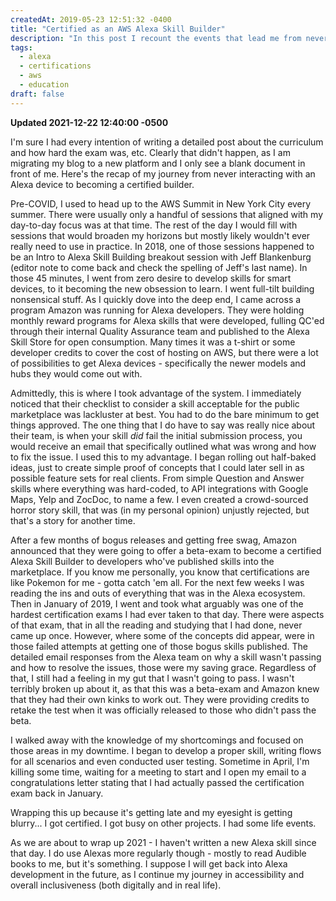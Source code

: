 ```yaml
---
createdAt: 2019-05-23 12:51:32 -0400
title: "Certified as an AWS Alexa Skill Builder"
description: "In this post I recount the events that lead me from never interacting with an Alexa device to becoming a certified Alexa Skill Builder."
tags:
  - alexa
  - certifications
  - aws
  - education
draft: false
---
```

**Updated 2021-12-22 12:40:00 -0500**

I'm sure I had every intention of writing a detailed post about the curriculum and how hard the exam was, etc. Clearly that didn't happen, as I am migrating my blog to a new platform and I only see a blank document in front of me. Here's the recap of my journey from never interacting with an Alexa device to becoming a certified builder.

Pre-COVID, I used to head up to the AWS Summit in New York City every summer. There were usually only a handful of sessions that aligned with my day-to-day focus was at that time. The rest of the day I would fill with sessions that would broaden my horizons but mostly likely wouldn't ever really need to use in practice. In 2018, one of those sessions happened to be an Intro to Alexa Skill Building breakout session with Jeff Blankenburg (editor note to come back and check the spelling of Jeff's last name). In those 45 minutes, I went from zero desire to develop skills for smart devices, to it becoming the new obsession to learn. I went full-tilt building nonsensical stuff. As I quickly dove into the deep end, I came across a program Amazon was running for Alexa developers. They were holding monthly reward programs for Alexa skills that were developed, fulling QC'ed through their internal Quality Assurance team and published to the Alexa Skill Store for open consumption. Many times it was a t-shirt or some developer credits to cover the cost of hosting on AWS, but there were a lot of possibilities to get Alexa devices - specifically the newer models and hubs they would come out with.

Admittedly, this is where I took advantage of the system. I immediately noticed that their checklist to consider a skill acceptable for the public marketplace was lackluster at best. You had to do the bare minimum to get things approved. The one thing that I do have to say was really nice about their team, is when your skill *did* fail the initial submission process, you would receive an email that specifically outlined what was wrong and how to fix the issue. I used this to my advantage. I began rolling out half-baked ideas, just to create simple proof of concepts that I could later sell in as possible feature sets for real clients. From simple Question and Answer skills where everything was hard-coded, to API integrations with Google Maps, Yelp and ZocDoc, to name a few. I even created a crowd-sourced horror story skill, that was (in my personal opinion) unjustly rejected, but that's a story for another time.

After a few months of bogus releases and getting free swag, Amazon announced that they were going to offer a beta-exam to become a certified Alexa Skill Builder to developers who've published skills into the marketplace. If you know me personally, you know that certifications are like Pokemon for me - gotta catch 'em all. For the next few weeks I was reading the ins and outs of everything that was in the Alexa ecosystem. Then in January of 2019, I went and took what arguably was one of the hardest certification exams I had ever taken to that day. There were aspects of that exam, that in all the reading and studying that I had done, never came up once. However, where some of the concepts did appear, were in those failed attempts at getting one of those bogus skills published. The detailed email responses from the Alexa team on why a skill wasn't passing and how to resolve the issues, those were my saving grace. Regardless of that, I still had a feeling in my gut that I wasn't going to pass. I wasn't terribly broken up about it, as that this was a beta-exam and Amazon knew that they had their own kinks to work out. They were providing credits to retake the test when it was officially released to those who didn't pass the beta.

I walked away with the knowledge of my shortcomings and focused on those areas in my downtime. I began to develop a proper skill, writing flows for all scenarios and even conducted user testing. Sometime in April, I'm killing some time, waiting for a meeting to start and I open my email to a congratulations letter stating that I had actually passed the certification exam back in January.

Wrapping this up because it's getting late and my eyesight is getting blurry...
I got certified.
I got busy on other projects.
I had some life events.

As we are about to wrap up 2021 - I haven't written a new Alexa skill since that
day. I do use Alexas more regularly though - mostly to read Audible books to me,
but it's something. I suppose I will get back into Alexa development in the
future, as I continue my journey in accessibility and overall inclusiveness
(both digitally and in real life).


<!--  vim: set shiftwidth=4 tabstop=4 expandtab: -->
